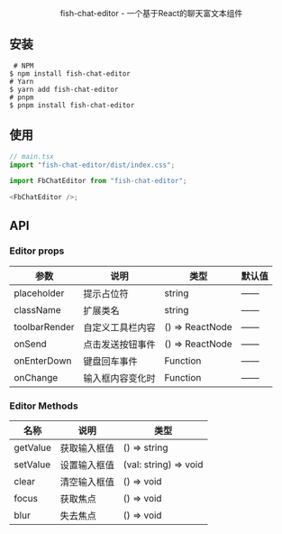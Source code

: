 <!--shell
 * @Date: 2023-12-30 11:43:31
 * @Description: Modify here please
-->

<p align="center">fish-chat-editor - 一个基于React的聊天富文本组件</p>

## 安装

```shell
 # NPM
$ npm install fish-chat-editor
# Yarn
$ yarn add fish-chat-editor
# pnpm
$ pnpm install fish-chat-editor
```

## 使用

```js
// main.tsx
import "fish-chat-editor/dist/index.css";
```

```js
import FbChatEditor from "fish-chat-editor";

<FbChatEditor />;
```

## API

### Editor props

| 参数          | 说明             | 类型            | 默认值 |
| ------------- | ---------------- | --------------- | ------ |
| placeholder   | 提示占位符       | string          | ——     |
| className     | 扩展类名         | string          | ——     |
| toolbarRender | 自定义工具栏内容 | () => ReactNode | ——     |
| onSend        | 点击发送按钮事件 | () => ReactNode | ——     |
| onEnterDown   | 键盘回车事件     | Function        | ——     |
| onChange      | 输入框内容变化时 | Function        | ——     |

### Editor Methods

| 名称     | 说明         | 类型                  |
| -------- | ------------ | --------------------- |
| getValue | 获取输入框值 | () => string          |
| setValue | 设置输入框值 | (val: string) => void |
| clear    | 清空输入框值 | () => void            |
| focus    | 获取焦点     | () => void            |
| blur     | 失去焦点     | () => void            |
